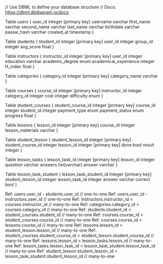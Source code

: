// Use DBML to define your database structure
// Docs: https://dbml.dbdiagram.io/docs


Table users {
  user_id integer [primary key]
  username varchar
  first_name varchar
  second_name varchar
  last_name varchar
  birthdate varchar
  passw_hash varchar
  created_at timestamp
}

Table students {
  student_id integer [primary key]
  user_id integer 
  group_id integer
  avg_score float
}

Table instructors {
  instructor_id integer [primary key]
  user_id integer
  education varchar
  academic_degree enum
  academical_experience integer
  H_index float
}

Table categories {
  category_id integer [primary key]
  category_name varchar
}


Table courses {
  course_id integer [primary key]
  instructor_id integer
  category_id integer
  cost integer
  difficulty enum
}

Table student_courses {
  student_course_id integer [primary key]
  course_id integer
  student_id integer
  payment_type enum
  payment_status enum
  progress float
}

Table lessons {
  lesson_id integer [primary key]
  course_id integer 
  lesson_materials varchar
}

Table student_lesson {
  student_lesson_id integer [primary key]
  student_course_id integer 
  lesson_id integer [primary key]
  done bool
  result integer
}

Table lesson_tasks {
  lesson_task_id integer [primary key]
  lesson_id integer 
  question varchar
  answers list(varchar)
  answer varchar
}

Table lesson_task_student {
  lesson_task_student_id integer [primary key]
  student_lesson_id integer 
  lesson_task_id integer 
  answer varchar
  correct bool
}


Ref: users.user_id - students.user_id // one-to-one
Ref: users.user_id - instructors.user_id // one-to-one
Ref: instructors.instructor_id < courses.instructor_id // many-to-one
Ref: categories.category_id < courses.category_id // many-to-one
Ref: students.student_id < student_courses.student_id // many-to-one
Ref: courses.course_id < student_courses.course_id // many-to-one
Ref: courses.course_id < lessons.course_id // many-to-one
Ref: lessons.lesson_id < student_lesson.lesson_id // many-to-one
Ref: student_courses.student_course_id < student_lesson.student_course_id // many-to-one
Ref: lessons.lesson_id < lesson_tasks.lesson_id // many-to-one
Ref: lesson_tasks.lesson_task_id < lesson_task_student.lesson_task_id // many-to-one
Ref: student_lesson.student_lesson_id < lesson_task_student.student_lesson_id // many-to-one




